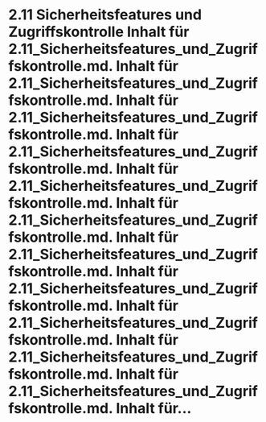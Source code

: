 # 2.11 Sicherheitsfeatures und Zugriffskontrolle Inhalt für 2.11_Sicherheitsfeatures_und_Zugriffskontrolle.md. Inhalt für 2.11_Sicherheitsfeatures_und_Zugriffskontrolle.md. Inhalt für 2.11_Sicherheitsfeatures_und_Zugriffskontrolle.md. Inhalt für 2.11_Sicherheitsfeatures_und_Zugriffskontrolle.md. Inhalt für 2.11_Sicherheitsfeatures_und_Zugriffskontrolle.md. Inhalt für 2.11_Sicherheitsfeatures_und_Zugriffskontrolle.md. Inhalt für 2.11_Sicherheitsfeatures_und_Zugriffskontrolle.md. Inhalt für 2.11_Sicherheitsfeatures_und_Zugriffskontrolle.md. Inhalt für 2.11_Sicherheitsfeatures_und_Zugriffskontrolle.md. Inhalt für 2.11_Sicherheitsfeatures_und_Zugriffskontrolle.md. Inhalt für 2.11_Sicherheitsfeatures_und_Zugriffskontrolle.md. Inhalt für...